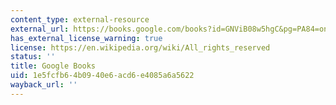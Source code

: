 ```yaml
---
content_type: external-resource
external_url: https://books.google.com/books?id=GNViB08w5hgC&pg=PA84=onepage#v=onepage&q&f=false
has_external_license_warning: true
license: https://en.wikipedia.org/wiki/All_rights_reserved
status: ''
title: Google Books
uid: 1e5fcfb6-4b09-40e6-acd6-e4085a6a5622
wayback_url: ''
---
```

